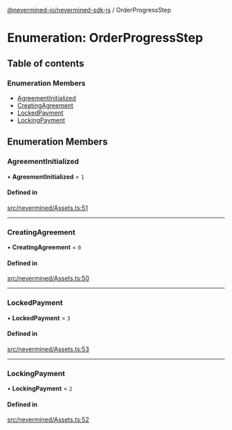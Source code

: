 [@nevermined-io/nevermined-sdk-js](../code-reference.md) / OrderProgressStep

# Enumeration: OrderProgressStep

## Table of contents

### Enumeration Members

- [AgreementInitialized](OrderProgressStep.md#agreementinitialized)
- [CreatingAgreement](OrderProgressStep.md#creatingagreement)
- [LockedPayment](OrderProgressStep.md#lockedpayment)
- [LockingPayment](OrderProgressStep.md#lockingpayment)

## Enumeration Members

### AgreementInitialized

• **AgreementInitialized** = ``1``

#### Defined in

[src/nevermined/Assets.ts:51](https://github.com/nevermined-io/sdk-js/blob/be45ac6/src/nevermined/Assets.ts#L51)

___

### CreatingAgreement

• **CreatingAgreement** = ``0``

#### Defined in

[src/nevermined/Assets.ts:50](https://github.com/nevermined-io/sdk-js/blob/be45ac6/src/nevermined/Assets.ts#L50)

___

### LockedPayment

• **LockedPayment** = ``3``

#### Defined in

[src/nevermined/Assets.ts:53](https://github.com/nevermined-io/sdk-js/blob/be45ac6/src/nevermined/Assets.ts#L53)

___

### LockingPayment

• **LockingPayment** = ``2``

#### Defined in

[src/nevermined/Assets.ts:52](https://github.com/nevermined-io/sdk-js/blob/be45ac6/src/nevermined/Assets.ts#L52)
